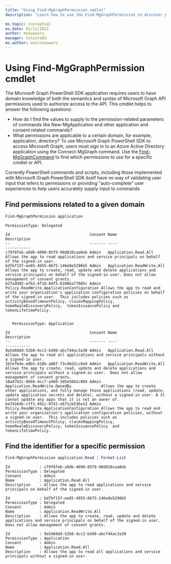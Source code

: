 ```yaml
---
title: "Using Find-MgGraphPermission cmdlet"
description: "Learn how to use the Find-MgGraphPermission to discover permissions related to a domain."

ms.topic: conceptual
ms.date: 01/11/2022
author: msewaweru
manager: CelesteDG
ms.author: eunicewaweru
---
```


# Using Find-MgGraphPermission cmdlet

The Microsoft Graph PowerShell SDK application requires users to have domain knowledge of both the semantics and syntax of Microsoft Graph API permissions used to authorize access to the API. This cmdlet helps to answer the following questions:

- How do I find the values to supply to the permission-related parameters of commands like New-MgApplication and other application and consent related commands?
- What permissions are applicable to a certain domain, for example, application, directory? To use Microsoft Graph PowerShell SDK to access Microsoft Graph, users must sign in to an Azure Active Directory application using the Connect-MgGraph command. Use the [Find-MgGraphCommand](find-mg-graph-command.md) to find which permissions to use for a specific cmdlet or API.

Currently PowerShell commands and scripts, including those implemented with Microsoft Graph PowerShell SDK itself have no way of validating user input that refers to permissions or providing "auto-complete" user experiences to help users accurately supply input to commands

## Find permissions related to a given domain

```powershell
Find-MgGraphPermission application
```

```Output
PermissionType: Delegated

Id                                   Consent Name                                      Description
--                                   ------- ----                                      -----------
c79f8feb-a9db-4090-85f9-90d820caa0eb Admin   Application.Read.All                      Allows the app to read applications and service principals on behalf of the signed-in user.
bdfbf15f-ee85-4955-8675-146e8e5296b5 Admin   Application.ReadWrite.All                 Allows the app to create, read, update and delete applications and service principals on behalf of the signed-in user. Does not allow management of consent grants.
b27add92-efb2-4f16-84f5-8108ba77985c Admin   Policy.ReadWrite.ApplicationConfiguration Allows the app to read and write your organization's application configuration policies on behalf of the signed-in user.  This includes policies such as activityBasedTimeoutPolicy, claimsMappingPolicy, homeRealmDiscoveryPolicy,  tokenIssuancePolicy and tokenLifetimePolicy.


   PermissionType: Application

Id                                   Consent Name                                      Description
--                                   ------- ----                                      -----------
9a5d68dd-52b0-4cc2-bd40-abcf44ac3a30 Admin   Application.Read.All                      Allows the app to read all applications and service principals without a signed-in user.
1bfefb4e-e0b5-418b-a88f-73c46d2cc8e9 Admin   Application.ReadWrite.All                 Allows the app to create, read, update and delete applications and service principals without a signed-in user.  Does not allow management of consent grants.
18a4783c-866b-4cc7-a460-3d5e5662c884 Admin   Application.ReadWrite.OwnedBy             Allows the app to create other applications, and fully manage those applications (read, update, update application secrets and delete), without a signed-in user. Â It cannot update any apps that it is not an owner of.
be74164b-cff1-491c-8741-e671cb536e13 Admin   Policy.ReadWrite.ApplicationConfiguration Allows the app to read and write your organization's application configuration policies, without a signed-in user.  This includes policies such as activityBasedTimeoutPolicy, claimsMappingPolicy, homeRealmDiscoveryPolicy, tokenIssuancePolicy  and tokenLifetimePolicy.
```

## Find the identifier for a specific permission

```powershell
Find-MgGraphPermission application.Read | Format-List
```

```Output
Id             : c79f8feb-a9db-4090-85f9-90d820caa0eb
PermissionType : Delegated
Consent        : Admin
Name           : Application.Read.All
Description    : Allows the app to read applications and service principals on behalf of the signed-in user.

Id             : bdfbf15f-ee85-4955-8675-146e8e5296b5
PermissionType : Delegated
Consent        : Admin
Name           : Application.ReadWrite.All
Description    : Allows the app to create, read, update and delete applications and service principals on behalf of the signed-in user. Does not allow management of consent grants.

Id             : 9a5d68dd-52b0-4cc2-bd40-abcf44ac3a30
PermissionType : Application
Consent        : Admin
Name           : Application.Read.All
Description    : Allows the app to read all applications and service principals without a signed-in user.
```
